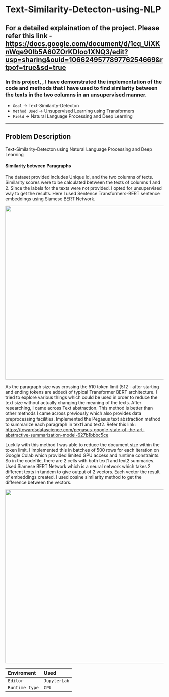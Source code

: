 # Text-Similarity-Detecton-using-NLP

## For a detailed explaination of the project. Please refer this link - https://docs.google.com/document/d/1cq_UiXKnWqe90lb5A60ZOrKDloo1XNQ3/edit?usp=sharing&ouid=106624957789776254669&rtpof=true&sd=true

### In this project, , I have demonstrated the implementation of the code and methods that I have used to find similarity between the texts in the two columns in an unsupervised manner. 

* `Goal` → Text-Similarity-Detecton
* `Method Used` → Unsupervised Learning using Transformers
* `Field` → Natural Language Processing and Deep Learning

---
## Problem Description
Text-Similarity-Detecton using Natural Language Processing and Deep Learning

#### Similarity between Paragraphs

The dataset provided includes Unique Id, and the two columns of texts. 
Similarity scores were to be calculated between the texts of columns 1 and 2. Since the labels for the texts were not provided.
I opted for unsupervised way to get the results.
Here I used Sentence Transformers-BERT sentence embeddings using Siamese BERT Network.

<img src="https://miro.medium.com/max/1104/1*7A2tpPCmNFy3Ii5F9ZJj3w.png" width="700" height ="550"> 

As the paragraph size was crossing the 510 token limit (512 - after starting and ending tokens are added) of typical Transformer BERT architecture.
I tried to explore various things which could be used in order to reduce the text size without actually changing the meaning of the texts.
After researching, I came across Text abstraction. This method is better than other methods I came across previously which also provides data preprocessing facilities.
Implemented the Pegasus text abstraction method to summarize each paragraph in text1 and text2.
Refer this link:
https://towardsdatascience.com/pegasus-google-state-of-the-art-abstractive-summarization-model-627b1bbbc5ce

Luckily with this method I was able to reduce the document size within the token limit. 
I implemented this in batches of 500 rows for each iteration on Google Colab which provided limited GPU access and runtime constraints.
So in the codefile, there are 2 cells with both text1 and text2 summaries.
Used Siamese BERT Network which is a neural network which takes 2 different texts in tandem to give output of 2 vectors. Each vector the result of embeddings created.
I used cosine similarity method to get the difference between the vectors.

<img src="https://th.bing.com/th/id/R.a6aa56b92e497148c0d0dea140770462?rik=8%2bUlFD8YqBHesw&riu=http%3a%2f%2fdataconomy.com%2fwp-content%2fuploads%2f2015%2f04%2fFive-most-popular-similarity-measures-implementation-in-python-4-620x475.png&ehk=eaiVTD7h%2bqaVcnR%2b398ZX64sTc3s437ZRde35%2fJEKC8%3d&risl=&pid=ImgRaw&r=0" width="700" height ="550"> 


<!-- <img src="https://user-images.githubusercontent.com/67967781/138293539-a829234d-80ab-4634-92d4-cbf392405f9b.png" width="300" height ="500">
 -->
<!--  
 
<!--  
## Requirements
| Languguage & Library | version|
| :-------- | :------- |
| `python` | `3.7.11` | 
| `pandas`     | `1.1.5`|
| `numpy`      | `1.19.5`|
| `cv2`      | `4.5.3`|
| `os`      | `--`|
| `tqdm`      | `4.59.0`|
| `sklearn`    | `3.2.2`|
| `tensorflow` | `2.5.0`|
| `keras`      | `2.5.0`|
| `matplotlib` | `0.22.2.post1`|
| `YOLOv4`  |Version 4|
|`OpenCV`|
|`HTML`|
|`CSS`|
|`Flask`| -->

| Enviroment | Used|
| :-------- | :------- |
| `Editor`  |`JupyterLab`| 
| `Runtime type` | `CPU`| |'GPU'|`Google Colab`|
